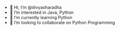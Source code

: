 - 👋 Hi, I’m @divyasharadha
- 👀 I’m interested in Java, Python
- 🌱 I’m currently learning Python
- 💞️ I’m looking to collaborate on Python Programming
